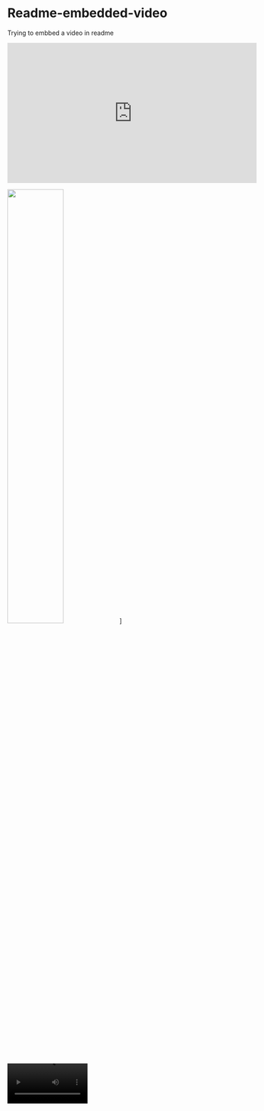 # Readme-embedded-video
Trying to embbed a video in readme

<iframe width="560" height="315" src="https://www.youtube.com/embed/33VxtqlP7HE" title="YouTube video player" frameborder="0" allow="accelerometer; autoplay; clipboard-write; encrypted-media; gyroscope; picture-in-picture" allowfullscreen></iframe>


[<img src="https://img.youtube.com/vi/https://youtu.be/33VxtqlP7HE/maxresdefault.jpg" width="50%">](https://youtu.be/<https://youtu.be/33VxtqlP7HE)]


<video src='https://youtu.be/33VxtqlP7HE' width=180/></video>
